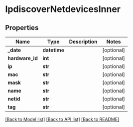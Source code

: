 # IpdiscoverNetdevicesInner

## Properties
Name | Type | Description | Notes
------------ | ------------- | ------------- | -------------
**_date** | **datetime** |  | [optional] 
**hardware_id** | **int** |  | [optional] 
**ip** | **str** |  | [optional] 
**mac** | **str** |  | [optional] 
**mask** | **str** |  | [optional] 
**name** | **str** |  | [optional] 
**netid** | **str** |  | [optional] 
**tag** | **str** |  | [optional] 

[[Back to Model list]](../README.md#documentation-for-models) [[Back to API list]](../README.md#documentation-for-api-endpoints) [[Back to README]](../README.md)

